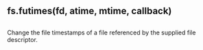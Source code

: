 ## fs.futimes(fd, atime, mtime, callback)

## 

Change the file timestamps of a file referenced by the supplied file
descriptor.